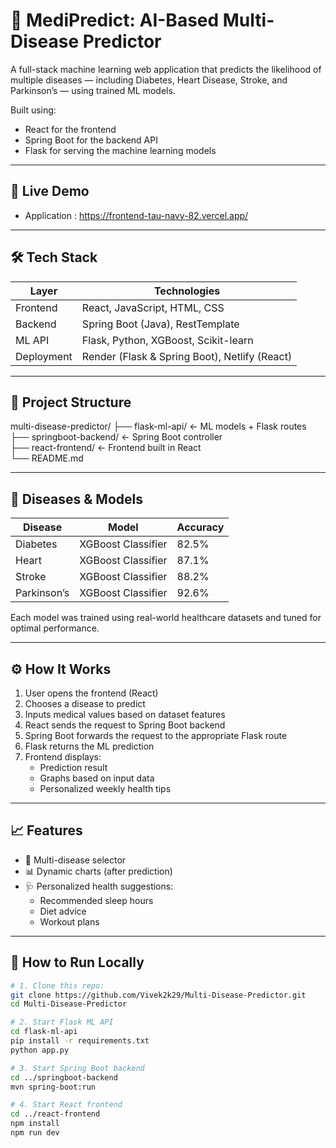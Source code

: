 # 🧠 MediPredict: AI-Based Multi-Disease Predictor

A full-stack machine learning web application that predicts the likelihood of multiple diseases — including Diabetes, Heart Disease, Stroke, and Parkinson’s — using trained ML models.

Built using:
- React for the frontend
- Spring Boot for the backend API
- Flask for serving the machine learning models

---

## 🚀 Live Demo

- Application : https://frontend-tau-navy-82.vercel.app/


---

## 🛠 Tech Stack

| Layer     | Technologies                           |
|-----------|----------------------------------------|
| Frontend  | React, JavaScript, HTML, CSS           |
| Backend   | Spring Boot (Java), RestTemplate       |
| ML API    | Flask, Python, XGBoost, Scikit-learn   |
| Deployment| Render (Flask & Spring Boot), Netlify (React) |

---

## 📁 Project Structure

multi-disease-predictor/
├── flask-ml-api/           ← ML models + Flask routes  
├── springboot-backend/     ← Spring Boot controller  
├── react-frontend/         ← Frontend built in React  
└── README.md



---

## 🧠 Diseases & Models

| Disease      | Model               | Accuracy |
|--------------|---------------------|----------|
| Diabetes     | XGBoost Classifier  | 82.5%    |
| Heart        | XGBoost Classifier  | 87.1%    |
| Stroke       | XGBoost Classifier  | 88.2%    |
| Parkinson’s  | XGBoost Classifier  | 92.6%    |

Each model was trained using real-world healthcare datasets and tuned for optimal performance.

---

## ⚙️ How It Works

1. User opens the frontend (React)
2. Chooses a disease to predict
3. Inputs medical values based on dataset features
4. React sends the request to Spring Boot backend
5. Spring Boot forwards the request to the appropriate Flask route
6. Flask returns the ML prediction
7. Frontend displays:
   - Prediction result
   - Graphs based on input data
   - Personalized weekly health tips

---

## 📈 Features

- 🔄 Multi-disease selector
- 📊 Dynamic charts (after prediction)
- 🩺 Personalized health suggestions:
  - Recommended sleep hours
  - Diet advice
  - Workout plans

---

## 🧪 How to Run Locally

```bash
# 1. Clone this repo:
git clone https://github.com/Vivek2k29/Multi-Disease-Predictor.git
cd Multi-Disease-Predictor

# 2. Start Flask ML API
cd flask-ml-api
pip install -r requirements.txt
python app.py

# 3. Start Spring Boot backend
cd ../springboot-backend
mvn spring-boot:run

# 4. Start React frontend
cd ../react-frontend
npm install
npm run dev







